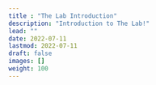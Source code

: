 ```yaml
---
title : "The Lab Introduction"
description: "Introduction to The Lab!"
lead: ""
date: 2022-07-11
lastmod: 2022-07-11
draft: false
images: []
weight: 100
---
```

